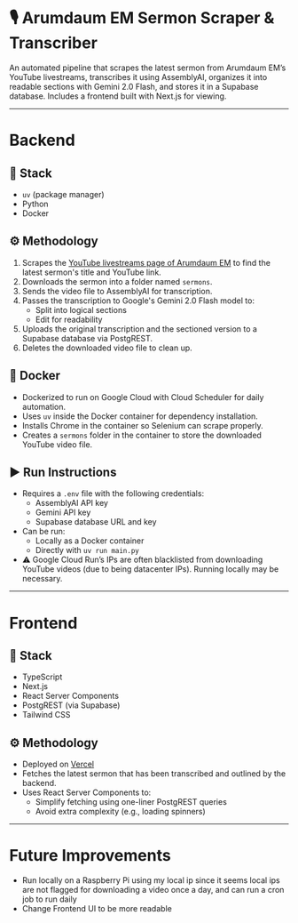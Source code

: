 # 🎙️ Arumdaum EM Sermon Scraper & Transcriber

An automated pipeline that scrapes the latest sermon from Arumdaum EM’s YouTube livestreams, transcribes it using AssemblyAI, organizes it into readable sections with Gemini 2.0 Flash, and stores it in a Supabase database. Includes a frontend built with Next.js for viewing.

---

# Backend

## 🧰 Stack
- `uv` (package manager)
- Python
- Docker

## ⚙️ Methodology
1. Scrapes the [YouTube livestreams page of Arumdaum EM](https://www.youtube.com/@ArumdaumEM/live) to find the latest sermon's title and YouTube link.
2. Downloads the sermon into a folder named `sermons`.
3. Sends the video file to AssemblyAI for transcription.
4. Passes the transcription to Google's Gemini 2.0 Flash model to:
   - Split into logical sections
   - Edit for readability
5. Uploads the original transcription and the sectioned version to a Supabase database via PostgREST.
6. Deletes the downloaded video file to clean up.

## 🐳 Docker
- Dockerized to run on Google Cloud with Cloud Scheduler for daily automation.
- Uses `uv` inside the Docker container for dependency installation.
- Installs Chrome in the container so Selenium can scrape properly.
- Creates a `sermons` folder in the container to store the downloaded YouTube video file.

## ▶️ Run Instructions
- Requires a `.env` file with the following credentials:
  - AssemblyAI API key
  - Gemini API key
  - Supabase database URL and key
- Can be run:
  - Locally as a Docker container
  - Directly with `uv run main.py`
- ⚠️ Google Cloud Run’s IPs are often blacklisted from downloading YouTube videos (due to being datacenter IPs). Running locally may be necessary.

---

# Frontend

## 🧰 Stack
- TypeScript
- Next.js
- React Server Components
- PostgREST (via Supabase)
- Tailwind CSS

## ⚙️ Methodology
- Deployed on [Vercel](https://sermon-transcription.vercel.app/)
- Fetches the latest sermon that has been transcribed and outlined by the backend.
- Uses React Server Components to:
  - Simplify fetching using one-liner PostgREST queries
  - Avoid extra complexity (e.g., loading spinners)
---

# Future Improvements

- Run locally on a Raspberry Pi using my local ip since it seems local ips are not flagged for downloading a video once a day, and can run a cron job to run daily
- Change Frontend UI to be more readable
